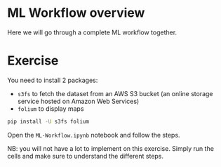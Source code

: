 
# ML Workflow overview

Here we will go through a complete ML workflow together.

# Exercise

You need to install 2 packages:
- `s3fs` to fetch the dataset from an AWS S3 bucket (an online storage service hosted on Amazon Web Services)
- `folium` to display maps

```bash
pip install -U s3fs folium
```

Open the `ML-Workflow.ipynb` notebook and follow the steps.

NB: you will not have a lot to implement on this exercise. Simply run the cells and make sure to understand the different steps.
